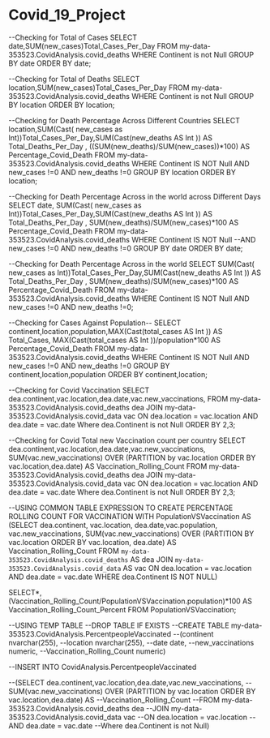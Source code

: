 # Covid_19_Project

--Checking for Total of Cases
SELECT date,SUM(new_cases)Total_Cases_Per_Day 
FROM my-data-353523.CovidAnalysis.covid_deaths
WHERE Continent is not Null
GROUP BY date
ORDER BY date;


--Checking for Total of Deaths
SELECT location,SUM(new_cases)Total_Cases_Per_Day 
FROM my-data-353523.CovidAnalysis.covid_deaths
WHERE Continent is not Null
GROUP BY location
ORDER BY location;


--Checking for Death Percentage Across Different Countries
SELECT location,SUM(Cast( new_cases as Int))Total_Cases_Per_Day,SUM(Cast(new_deaths AS Int )) AS Total_Deaths_Per_Day , ((SUM(new_deaths)/SUM(new_cases))*100) AS Percentage_Covid_Death
FROM my-data-353523.CovidAnalysis.covid_deaths
WHERE Continent IS NOT Null AND new_cases !=0 AND new_deaths !=0
GROUP BY location
ORDER BY location;


--Checking for Death Percentage Across in the world across Different Days
SELECT date, SUM(Cast( new_cases as Int))Total_Cases_Per_Day,SUM(Cast(new_deaths AS Int )) AS Total_Deaths_Per_Day , SUM(new_deaths)/SUM(new_cases)*100 AS Percentage_Covid_Death
FROM my-data-353523.CovidAnalysis.covid_deaths
WHERE Continent IS NOT Null --AND new_cases !=0 AND new_deaths !=0
GROUP BY date
ORDER BY date;


--Checking for Death Percentage Across in the world
SELECT SUM(Cast( new_cases as Int))Total_Cases_Per_Day,SUM(Cast(new_deaths AS Int )) AS Total_Deaths_Per_Day , SUM(new_deaths)/SUM(new_cases)*100 AS Percentage_Covid_Death
FROM my-data-353523.CovidAnalysis.covid_deaths
WHERE Continent IS NOT Null AND new_cases !=0 AND new_deaths !=0;


--Checking for Cases Against Population--
SELECT continent,location,population,MAX(Cast(total_cases AS Int )) AS Total_Cases, MAX(Cast(total_cases AS Int ))/population*100 AS Percentage_Covid_Death
FROM my-data-353523.CovidAnalysis.covid_deaths
WHERE Continent IS NOT Null AND new_cases !=0 AND new_deaths !=0
GROUP BY continent,location,population
ORDER BY continent,location;


--Checking for Covid Vaccination
SELECT dea.continent,vac.location,dea.date,vac.new_vaccinations, FROM my-data-353523.CovidAnalysis.covid_deaths dea
JOIN my-data-353523.CovidAnalysis.covid_data vac
ON dea.location = vac.location
AND dea.date = vac.date
Where dea.Continent is not Null
ORDER BY 2,3;


--Checking for Covid Total new Vaccination count per country
SELECT dea.continent,vac.location,dea.date,vac.new_vaccinations,
SUM(vac.new_vaccinations) OVER (PARTITION by vac.location ORDER BY vac.location,dea.date) AS Vaccination_Rolling_Count
FROM my-data-353523.CovidAnalysis.covid_deaths dea
JOIN my-data-353523.CovidAnalysis.covid_data vac
ON dea.location = vac.location
AND dea.date = vac.date
Where dea.Continent is not Null
ORDER BY 2,3;


--USING COMMON TABLE EXPRESSION TO CREATE PERCENTAGE ROLLING COUNT FOR VACCINATION
WITH PopulationVSVaccination AS
(SELECT dea.continent, vac.location, dea.date,vac.population, vac.new_vaccinations,
    SUM(vac.new_vaccinations) OVER (PARTITION BY vac.location ORDER BY vac.location, dea.date) AS Vaccination_Rolling_Count
  FROM `my-data-353523.CovidAnalysis.covid_deaths` AS dea
  JOIN `my-data-353523.CovidAnalysis.covid_data` AS vac
    ON dea.location = vac.location
    AND dea.date = vac.date
  WHERE dea.Continent IS NOT NULL)

SELECT*, (Vaccination_Rolling_Count/PopulationVSVaccination.population)*100 AS Vaccination_Rolling_Count_Percent
FROM PopulationVSVaccination;



--USING TEMP TABLE
--DROP TABLE IF EXISTS
--CREATE TABLE my-data-353523.CovidAnalysis.PercentpeopleVaccinated
--(continent nvarchar(255),
--location nvarchar(255),
--date date,
--new_vaccinations numeric,
--Vaccination_Rolling_Count numeric)

--INSERT INTO CovidAnalysis.PercentpeopleVaccinated

--(SELECT dea.continent,vac.location,dea.date,vac.new_vaccinations,
--SUM(vac.new_vaccinations) OVER (PARTITION by vac.location ORDER BY vac.location,dea.date) AS --Vaccination_Rolling_Count
--FROM my-data-353523.CovidAnalysis.covid_deaths dea
--JOIN my-data-353523.CovidAnalysis.covid_data vac
--ON dea.location = vac.location
--AND dea.date = vac.date
--Where dea.Continent is not Null)
